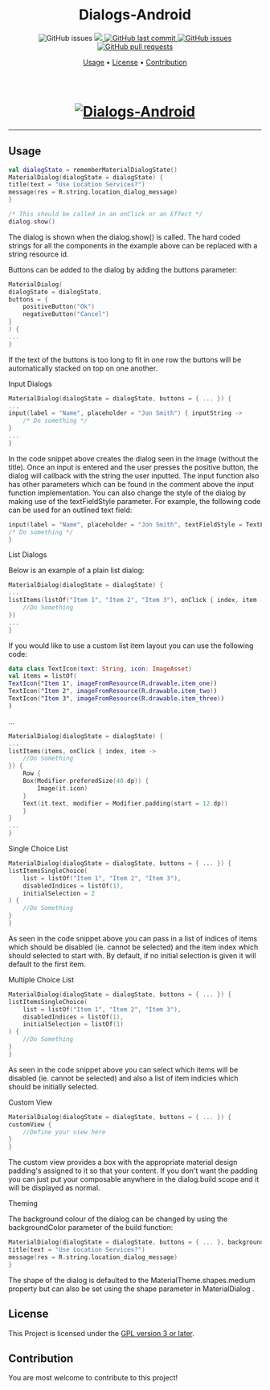 <h1 align="center">Dialogs-Android</h1>

<p align="center">
    <img src="https://jitpack.io/v/akshaaatt/Dialogs-Android.svg?style=flat-square&logo=github&logoColor=white"
         alt="GitHub issues">
    <a href="https://jitpack.io/#akshaaatt/Dialogs-Android">
    <a href="https://play.google.com/store/apps/details?id=com.redalck.dtu_rm">
       <img src="https://PlayBadges.pavi2410.me/badge/downloads?id=com.redalck.dtu_rm">
    </a>
    <a href="https://github.com/akshaaatt/Dialogs-Android/commits/master">
    <img src="https://img.shields.io/github/last-commit/akshaaatt/Dialogs-Android.svg?style=flat-square&logo=github&logoColor=white"
         alt="GitHub last commit">
    <a href="https://github.com/akshaaatt/Dialogs-Android/issues">
    <img src="https://img.shields.io/github/issues-raw/akshaaatt/Dialogs-Android.svg?style=flat-square&logo=github&logoColor=white"
         alt="GitHub issues">
    <a href="https://github.com/akshaaatt/Dialogs-Android/pulls">
    <img src="https://img.shields.io/github/issues-pr-raw/akshaaatt/Dialogs-Android.svg?style=flat-square&logo=github&logoColor=white"
         alt="GitHub pull requests">
</p>
      
<p align="center">
  <a href="#usage">Usage</a> •
  <a href="#license">License</a> •
  <a href="#contribution">Contribution</a>
</p>

<h1 align="center">
  <br>
  <a href="https://github.com/akshaaatt/Dialogs-Android/archive/master.zip"><img src="https://i.postimg.cc/mZ1ZnNty/17973884.jpg" alt="Dialogs-Android"></a>
</h1>
	    
---
      
## Usage
	    
```kotlin
val dialogState = rememberMaterialDialogState()
MaterialDialog(dialogState = dialogState) {
title(text = "Use Location Services?")
message(res = R.string.location_dialog_message)
}

/* This should be called in an onClick or an Effect */ 
dialog.show()
```	    
    
The dialog is shown when the dialog.show() is called. The hard coded strings for all the components in the example above can be replaced with a string resource id.

Buttons can be added to the dialog by adding the buttons parameter:

```kotlin
MaterialDialog(
dialogState = dialogState,
buttons = {
    positiveButton("Ok")
    negativeButton("Cancel")
}
) {
...
}
```
	    
If the text of the buttons is too long to fit in one row the buttons will be automatically stacked on top on one another.

Input Dialogs

```kotlin
MaterialDialog(dialogState = dialogState, buttons = { ... }) {
...
input(label = "Name", placeholder = "Jon Smith") { inputString ->
    /* Do something */
}
...
}
```
	    
In the code snippet above creates the dialog seen in the image (without the title). Once an input is entered and the user presses the positive button, the dialog will callback with the string the user inputted. The input function also has other parameters which can be found in the comment above the input function implementation. You can also change the style of the dialog by making use of the textFieldStyle parameter. For example, the following code can be used for an outlined text field:

```kotlin
input(label = "Name", placeholder = "Jon Smith", textFieldStyle = TextFieldStyle.Outlined) { inputString ->
/* Do something */
}
```
	    
List Dialogs

Below is an example of a plain list dialog:

```kotlin
MaterialDialog(dialogState = dialogState) {
...
listItems(listOf("Item 1", "Item 2", "Item 3"), onClick { index, item ->
    //Do Something
})
...
}
```
	    
If you would like to use a custom list item layout you can use the following code:

```kotlin
data class TextIcon(text: String, icon: ImageAsset)
val items = listOf(
TextIcon("Item 1", imageFromResource(R.drawable.item_one))
TextIcon("Item 2", imageFromResource(R.drawable.item_two))
TextIcon("Item 3", imageFromResource(R.drawable.item_three))
)
```
...

```kotlin
MaterialDialog(dialogState = dialogState) {
...
listItems(items, onClick { index, item ->
    //Do Something
}) {
    Row {
	Box(Modifier.preferedSize(40.dp)) {
	    Image(it.icon)
	}
	Text(it.text, modifier = Modifier.padding(start = 12.dp))
    }
}
...
}
```
	    
Single Choice List

```kotlin
MaterialDialog(dialogState = dialogState, buttons = { ... }) {
listItemsSingleChoice(
    list = listOf("Item 1", "Item 2", "Item 3"),
    disabledIndices = listOf(1),
    initialSelection = 2
) {
    //Do Something
}
}
```
	    
As seen in the code snippet above you can pass in a list of indices of items which should be disabled (ie. cannot be selected) and the item index which should selected to start with. By default, if no initial selection is given it will default to the first item.

Multiple Choice List

```kotlin	    
MaterialDialog(dialogState = dialogState, buttons = { ... }) {
listItemsSingleChoice(
    list = listOf("Item 1", "Item 2", "Item 3"),
    disabledIndices = listOf(1),
    initialSelection = listOf(1)
) {
    //Do Something
}
}
```
	    
As seen in the code snippet above you can select which items will be disabled (ie. cannot be selected) and also a list of item indicies which should be initially selected.

Custom View

```kotlin
MaterialDialog(dialogState = dialogState, buttons = { ... }) {
customView {
    //Define your view here
}
}
```
	    
The custom view provides a box with the appropriate material design padding's assigned to it so that your content. If you don't want the padding you can just put your composable anywhere in the dialog.build scope and it will be displayed as normal.

Theming

The background colour of the dialog can be changed by using the backgroundColor parameter of the build function:

```kotlin
MaterialDialog(dialogState = dialogState, buttons = { ... }, backgroundColor = Color.Red) {
title(text = "Use Location Services?")
message(res = R.string.location_dialog_message)
}
```
	    
The shape of the dialog is defaulted to the MaterialTheme.shapes.medium property but can also be set using the shape parameter in MaterialDialog .
      
## License

This Project is licensed under the [GPL version 3 or later](https://www.gnu.org/licenses/gpl-3.0.html).

## Contribution

You are most welcome to contribute to this project!
